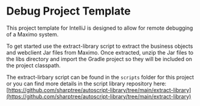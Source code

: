 # Debug Project Template
This project template for IntelliJ is designed to allow for remote debugging of a Maximo system.

To get started use the extract-library script to extract the business objects and webclient Jar files from Maximo. Once extracted, unzip the Jar files to the libs directory and import the Gradle project so they will be included on the project classpath.

The extract-lirbary script can be found in the `scripts` folder for this project or you can find more details in the script library repository here:
[https://github.com/sharptree/autoscript-library/tree/main/extract-library](https://github.com/sharptree/autoscript-library/tree/main/extract-library)